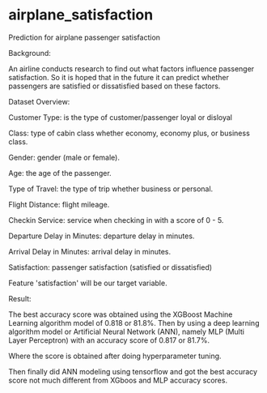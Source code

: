 # airplane_satisfaction

Prediction for airplane passenger satisfaction

Background:

An airline conducts research to find out what factors influence passenger satisfaction.
So it is hoped that in the future it can predict whether passengers are satisfied or dissatisfied based on these factors.

Dataset Overview:

Customer Type: is the type of customer/passenger loyal or disloyal

Class: type of cabin class whether economy, economy plus, or business class.

Gender: gender (male or female).

Age: the age of the passenger.

Type of Travel: the type of trip whether business or personal.

Flight Distance: flight mileage.

Checkin Service: service when checking in with a score of 0 - 5.

Departure Delay in Minutes: departure delay in minutes.

Arrival Delay in Minutes: arrival delay in minutes.

Satisfaction: passenger satisfaction (satisfied or dissatisfied)

Feature 'satisfaction' will be our target variable.


Result:

The best accuracy score was obtained using the XGBoost Machine Learning algorithm model of 0.818 or 81.8%. 
Then by using a deep learning algorithm model or Artificial Neural Network (ANN), namely MLP (Multi Layer Perceptron) with an accuracy score of 0.817 or 81.7%.

Where the score is obtained after doing hyperparameter tuning.

Then finally did ANN modeling using tensorflow and got the best accuracy score not much different from XGboos and MLP accuracy scores.
